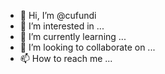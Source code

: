 - 👋 Hi, I’m @cufundi
- 👀 I’m interested in ...
- 🌱 I’m currently learning ...
- 💞️ I’m looking to collaborate on ...
- 📫 How to reach me ...

<!---
cufundi/cufundi is a ✨ special ✨ repository because its `README.md` (this file) appears on your GitHub profile.
You can click the Preview link to take a look at your changes.
--->
